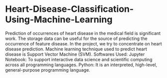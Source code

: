 # Heart-Disease-Classification-Using-Machine-Learning
Prediction of occurrences of heart disease in the medical field is significant work. The storage data can be useful for the source of predicting the occurrence of feature disease.
In the project, we try to concentrate on heart disease prediction. Machine learning technique used to predict heart disease is Support Vector Machine (SVM).
Softwares Used:
Jupyter Notebook: To support interactive data science and scientific computing across all programming languages. 
Python: It is an interpreted, high-level, general-purpose programming language.
